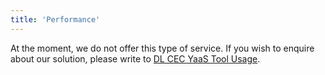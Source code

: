 ```yaml
---
title: 'Performance'
---
```


At the moment, we do not offer this type of service. If you wish to enquire about our solution, please write to <a href="mailto:DL_57A0FDE35F99B75D99000005@exchange.sap.corp">DL CEC YaaS Tool Usage</a>.
